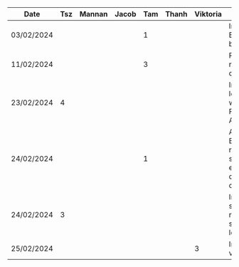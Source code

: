 | Date       | Tsz | Mannan | Jacob | Tam | Thanh | Viktoria | Task                                                  |
| ---------- | --- | ------ | ----- | --- | ----- | -------- | ----------------------------------------------------- |
| 03/02/2024 |     |        |       | 1   |       |          | Initial setup Express backend                         |
| 11/02/2024 |     |        |       | 3   |       |          | Researched recipe datasets                            |
| 23/02/2024 | 4   |        |       |     |       |          | Implemented login feature with Firebase Auth          |
| 24/02/2024 |     |        |       | 1   |       |          | Analyzed Edamam recipe search endpoint query criteria |
| 24/02/2024 | 3   |        |       |     |       |          | Implemented sign up, refactored some login logic      |
| 25/02/2024 |     |        |       |     |       |    3     | Inital review view set up                             |
